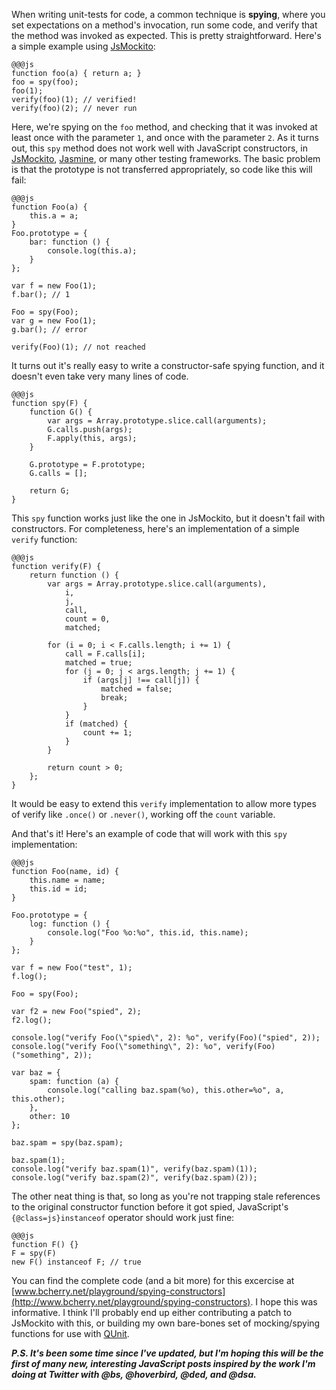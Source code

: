 When writing unit-tests for code, a common technique is __spying__, where you set expectations on a method's invocation, run some code, and verify that the method was invoked as expected.  This is pretty straightforward.  Here's a simple example using [JsMockito](http://jsmockito.org/):

	@@@js
	function foo(a) { return a; }
	foo = spy(foo);
	foo(1);
	verify(foo)(1); // verified!
	verify(foo)(2); // never run

Here, we're spying on the `foo` method, and checking that it was invoked at least once with the parameter `1`, and once with the parameter `2`.  As it turns out, this `spy` method does not work well with JavaScript constructors, in [JsMockito](http://jsmockito.org/), [Jasmine](http://github.com/pivotal/jasmine), or many other testing frameworks.  The basic problem is that the prototype is not transferred appropriately, so code like this will fail:

	@@@js
	function Foo(a) {
		this.a = a;
	}
	Foo.prototype = {
		bar: function () {
			console.log(this.a);
		}
	};
	
	var f = new Foo(1);
	f.bar(); // 1
	
	Foo = spy(Foo);
	var g = new Foo(1);
	g.bar(); // error
	
	verify(Foo)(1); // not reached

It turns out it's really easy to write a constructor-safe spying function, and it doesn't even take very many lines of code.

	@@@js
	function spy(F) {
		function G() {
			var args = Array.prototype.slice.call(arguments);
			G.calls.push(args);
			F.apply(this, args);
		}

		G.prototype = F.prototype;
		G.calls = [];

		return G;
	}

This `spy` function works just like the one in JsMockito, but it doesn't fail with constructors.  For completeness, here's an implementation of a simple `verify` function:

	@@@js
	function verify(F) {
		return function () {
			var args = Array.prototype.slice.call(arguments),
				i,
				j,
				call,
				count = 0,
				matched;

			for (i = 0; i < F.calls.length; i += 1) {
				call = F.calls[i];
				matched = true;
				for (j = 0; j < args.length; j += 1) {
					if (args[j] !== call[j]) {
						matched = false;
						break;
					}
				}
				if (matched) {
					count += 1;
				}
			}

			return count > 0;
		};
	}

It would be easy to extend this `verify` implementation to allow more types of verify like `.once()` or `.never()`, working off the `count` variable.

And that's it!  Here's an example of code that will work with this `spy` implementation:

	@@@js
	function Foo(name, id) {
		this.name = name;
		this.id = id;
	}

	Foo.prototype = {
		log: function () {
			console.log("Foo %o:%o", this.id, this.name);
		}
	};

	var f = new Foo("test", 1);
	f.log();

	Foo = spy(Foo);

	var f2 = new Foo("spied", 2);
	f2.log();

	console.log("verify Foo(\"spied\", 2): %o", verify(Foo)("spied", 2));
	console.log("verify Foo(\"something\", 2): %o", verify(Foo)("something", 2));
	
	var baz = {
		spam: function (a) {
			console.log("calling baz.spam(%o), this.other=%o", a, this.other);
		},
		other: 10
	};

	baz.spam = spy(baz.spam);

	baz.spam(1);
	console.log("verify baz.spam(1)", verify(baz.spam)(1));
	console.log("verify baz.spam(2)", verify(baz.spam)(2));

The other neat thing is that, so long as you're not trapping stale references to the original constructor function before it got spied, JavaScript's `{@class=js}instanceof` operator should work just fine:

	@@@js
	function F() {}
	F = spy(F)
	new F() instanceof F; // true

You can find the complete code (and a bit more) for this excercise at [www.bcherry.net/playground/spying-constructors](http://www.bcherry.net/playground/spying-constructors).  I hope this was informative.  I think I'll probably end up either contributing a patch to JsMockito with this, or building my own bare-bones set of mocking/spying functions for use with [QUnit](http://docs.jquery.com/QUnit).

<span class="note">___P.S. It's been some time since I've updated, but I'm hoping this will be the first of many new, interesting JavaScript posts inspired by the work I'm doing at Twitter with @bs, @hoverbird, @ded, and @dsa.___</span>
